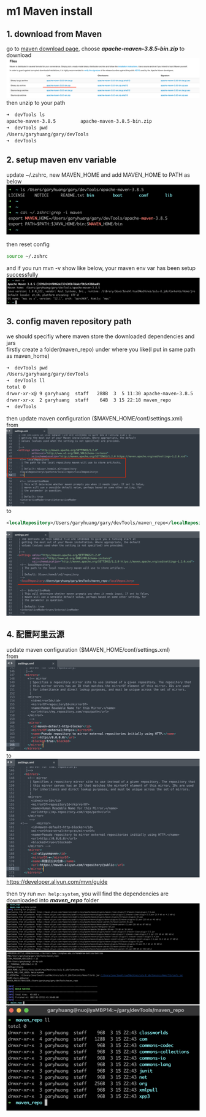 # m1 Maven install

## 1. download from Maven
go to [maven download page](https://maven.apache.org/download.cgi), choose ***apache-maven-3.8.5-bin.zip*** to download  
![download maven](./markdown_source/pic/note_maven_install_1.png)
then unzip to your path  
```bash
➜  devTools ls
apache-maven-3.8.5         apache-maven-3.8.5-bin.zip
➜  devTools pwd                      
/Users/garyhuang/gary/devTools
➜  devTools 
```

## 2. setup maven env variable
update ~/.zshrc, new MAVEN_HOME and add MAVEN_HOME to PATH as below
![update .zshrc](./markdown_source/pic/note_maven_install_2.png)

then reset config
```bash
source ~/.zshrc
```
and if you run mvn -v show like below, your maven env var has been setup successfully
![mvn -v](./markdown_source/pic/note_maven_install_3.png)

## 3. config maven repository path
we should specifiy where maven store the downloaded dependencies and jars  
firstly create a folder(maven_repo) under where you like(I put in same path as maven_home) 
```bash
➜  devTools pwd
/Users/garyhuang/gary/devTools
➜  devTools ll
total 0
drwxr-xr-x@ 9 garyhuang  staff   288B  3  5 11:30 apache-maven-3.8.5
drwxr-xr-x  2 garyhuang  staff    64B  3 15 22:18 maven_repo
➜  devTools
```
then update maven configuration ($MAVEN_HOME/conf/settings.xml)  
from
![before update settings.xml](./markdown_source/pic/note_maven_install_4.png)
to
```xml
<localRepository>/Users/garyhuang/gary/devTools/maven_repo</localRepository>
```
![after update settings.xml](./markdown_source/pic/note_maven_install_5.png)

## 4. 配置阿里云源
update maven configuration ($MAVEN_HOME/conf/settings.xml)  
from
![before update settings.xml](./markdown_source/pic/note_maven_install_6.png)
to  
![after update settings.xml](./markdown_source/pic/note_maven_install_7.png)
https://developer.aliyun.com/mvn/guide  

then try run ```mvn help:system```, you will find the dependencies are downloaded into ***maven_repo*** folder 
![mvn help:system ](./markdown_source/pic/note_maven_install_8.png)
![mvn help:system ](./markdown_source/pic/note_maven_install_9.png)
![check maven_repo](./markdown_source/pic/note_maven_install_10.png)

